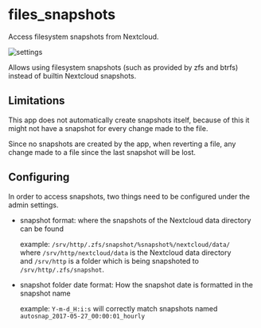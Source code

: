 # files_snapshots

Access filesystem snapshots from Nextcloud.

![settings](screenshots/settings.png)

Allows using filesystem snapshots (such as provided by zfs and btrfs) instead of builtin Nextcloud snapshots.

## Limitations

This app does not automatically create snapshots itself, because of this it might not have a snapshot
for every change made to the file.

Since no snapshots are created by the app, when reverting a file, any change made to a file since the last snapshot will be lost.

## Configuring

In order to access snapshots, two things need to be configured under the admin settings.

- snapshot format: where the snapshots of the Nextcloud data directory can be found
 
  example: `/srv/http/.zfs/snapshot/%snapshot%/nextcloud/data/`  
  where `/srv/http/nextcloud/data` is the Nextcloud data directory  
  and `/srv/http` is a folder which is being snapshoted to `/srv/http/.zfs/snapshot`.
   
- snapshot folder date format: How the snapshot date is formatted in the snapshot name
  
  example: `Y-m-d_H:i:s` will correctly match snapshots named `autosnap_2017-05-27_00:00:01_hourly`